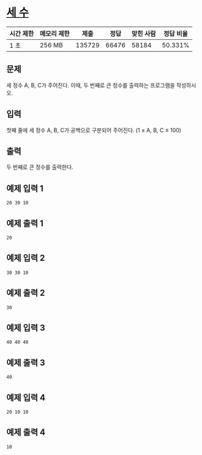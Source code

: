 # [세 수](https://www.acmicpc.net/problem/10817)

| 시간 제한 | 메모리 제한 | 제출 | 정답 | 맞힌 사람 | 정답 비율 |
| --- | --- | --- | --- | --- | --- |
| 1 초 | 256 MB | 135729 | 66476 | 58184 | 50.331% |

## 문제

세 정수 A, B, C가 주어진다. 이때, 두 번째로 큰 정수를 출력하는 프로그램을 작성하시오.

## 입력

첫째 줄에 세 정수 A, B, C가 공백으로 구분되어 주어진다. (1 ≤ A, B, C ≤ 100)

## 출력

두 번째로 큰 정수를 출력한다.

## 예제 입력 1

```
20 30 10

```

## 예제 출력 1

```
20

```

## 예제 입력 2

```
30 30 10

```

## 예제 출력 2

```
30

```

## 예제 입력 3

```
40 40 40

```

## 예제 출력 3

```
40

```

## 예제 입력 4

```
20 10 10

```

## 예제 출력 4

```
10
```
